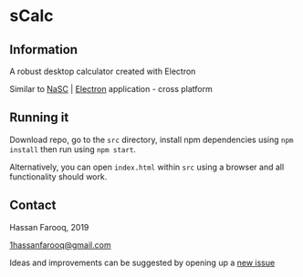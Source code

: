 # sCalc


## Information

A robust desktop calculator created with Electron

Similar to [NaSC](https://github.com/parnold-x/nasc) | [Electron](https://github.com/electron/electron) application - cross platform


## Running it
Download repo, go to the `src` directory, install npm dependencies using `npm install` then run using `npm start`.

Alternatively, you can open `index.html` within `src` using a browser and all functionality should work.


## Contact
Hassan Farooq, 2019

1hassanfarooq@gmail.com

Ideas and improvements can be suggested by opening up a [new issue](https://github.com/s-hfarooq/sCalc/issues/new)
